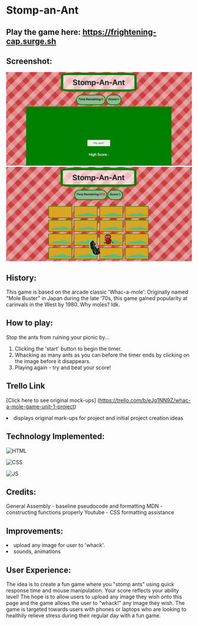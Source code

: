 # Stomp-an-Ant

## Play the game here:  https://frightening-cap.surge.sh

## Screenshot:
![My Image](images/modalANT.png)
![My Image ](images/scshtANT.png)

## History:
This game is based on the arcade classic 'Whac-a-mole'. Originally named "Mole Buster" in Japan during the late '70s, this game gained popularity at carinvals in the West by 1980. Why moles? Idk. 

## How to play:
Stop the ants from ruining your picnic by...
1. Clicking the 'start' button to begin the timer. 
2. Whacking as many ants as you can before the timer ends by clicking on the image before it disappears.
3. Playing again - try and beat your score!
   
## Trello Link
[Click here to see original mock-ups] (https://trello.com/b/eJg1NN9Z/whac-a-mole-game-unit-1-project)
<li> displays original mark-ups for project and initial project creation ideas

## Technology Implemented:

![HTML](https://img.shields.io/badge/HTML5-E34F26?style=for-the-badge&logo=html5&logoColor=white)

![CSS](https://img.shields.io/badge/CSS3-1572B6?style=for-the-badge&logo=css3&logoColor=white)

![JS](https://img.shields.io/badge/JavaScript-323330?style=for-the-badge&logo=javascript&logoColor=F7DF1E)

## Credits:
General Assembly - baseline pseudocode and formatting
MDN - constructing functions properly
Youtube - CSS formatting assistance

## Improvements: 
 <li> upload any image for user to 'whack'. 
 <li> sounds, animations

## User Experience: 
The idea is to create a fun game where you "stomp ants" using quick response time and mouse manipulation. Your score reflects your ability level! The hope is to allow users to upload any image they wish onto this page and the game allows the user to "whack!" any image they wish. The game is targeted towards users with phones or laptops who are looking to healthily relieve stress during their regular day with a fun game. 


